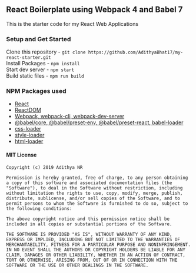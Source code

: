 ## React Boilerplate using Webpack 4 and Babel 7

This is the starter code for my React Web Applications  

### Setup and Get Started

Clone this repository - `git clone https://github.com/AdithyaBhat17/my-react-starter.git`  
Install Packages - `npm install`   
Start dev server - `npm start`  
Build static files - `npm run build`  

### NPM Packages used

* [React](https://reactjs.org)
* [ReactDOM](https://reactjs.org/docs/react-dom.html)
* [Webpack, webpack-cli, webpack-dev-server](https://webpack.js.org/)
* [@babel/core, @babel/preset-env, @babel/preset-react, babel-loader](https://babeljs.io/)
* [css-loader](https://www.npmjs.com/package/css-loader)
* [style-loader](https://www.npmjs.com/package/style-loader)
* [html-loader](https://www.npmjs.com/package/html-loader)


#### MIT License

    Copyright (c) 2019 Adithya NR  

    Permission is hereby granted, free of charge, to any person obtaining a copy of this software and associated documentation files (the "Software"), to deal in the Software without restriction, including without limitation the rights to use, copy, modify, merge, publish, distribute, sublicense, and/or sell copies of the Software, and to permit persons to whom the Software is furnished to do so, subject to the following conditions:  

    The above copyright notice and this permission notice shall be included in all copies or substantial portions of the Software.  

    THE SOFTWARE IS PROVIDED "AS IS", WITHOUT WARRANTY OF ANY KIND, EXPRESS OR IMPLIED, INCLUDING BUT NOT LIMITED TO THE WARRANTIES OF MERCHANTABILITY, FITNESS FOR A PARTICULAR PURPOSE AND NONINFRINGEMENT. IN NO EVENT SHALL THE AUTHORS OR COPYRIGHT HOLDERS BE LIABLE FOR ANY CLAIM, DAMAGES OR OTHER LIABILITY, WHETHER IN AN ACTION OF CONTRACT, TORT OR OTHERWISE, ARISING FROM, OUT OF OR IN CONNECTION WITH THE SOFTWARE OR THE USE OR OTHER DEALINGS IN THE SOFTWARE.
